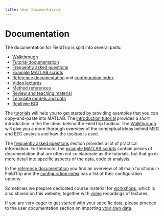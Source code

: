 ```yaml
---
title: User Documentation
---
```


# Documentation

The documentation for FieldTrip is split into several parts:

- [Walkthrough](/walkthrough)
- [Tutorial documentation](/tutorial)
- [Frequently asked questions](/faq)
- [Example MATLAB scripts](/example)
- [Reference documentation](/reference) and [configuration index](/reference/configuration_index)
- [Video lectures](/video)
- [Method references](/references_to_implemented_methods)
- [Review and teaching material](/references_to_review_papers_and_teaching_material)
- [Template models and data](/template)
- [Realtime BCI](/development/realtime)

The [tutorials](/tutorial) will help you to get started by providing examples that you can copy-and-paste into MATLAB. The [introduction tutorial](/tutorial/introduction) provides a short introduction in the the ideas behind the FieldTrip toolbox. The [Walkthrough](/walkthrough) will give you a more thorough overview of the conceptual ideas behind MEG and EEG analysis and how the toolbox is used.

The [frequently asked questions](/faq) section provides a lot of practical information. Furthermore, the [example MATLAB scripts](/example) contain pieces of documentation that are often not so elaborate as the tutorials, but that go in more detail into specific aspects of the data, code or analysis.

In the [reference documentation](/reference/) you find an overview of all main functions in FieldTrip and the [configuration index](/reference/configuration_index) has a list of their configuration options.

Sometimes we prepare dedicated course material for [workshops](/workshop), which is also shared on this website, together with [video](/video) recordings of lectures.

If you are very eager to get started with your specific data, please proceed to the user documentation section on importing [your own data](/reading_data).
